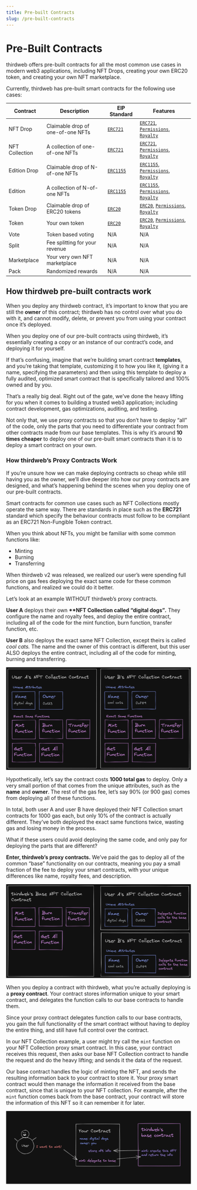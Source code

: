 ```yaml
---
title: Pre-built Contracts
slug: /pre-built-contracts
---
```


# Pre-Built Contracts

thirdweb offers pre-built contracts for all the most common use cases in modern web3 applications, including NFT Drops, creating your own ERC20 token, and creating your own NFT marketplace.

Currently, thirdweb has pre-built smart contracts for the following use cases:

| Contract       | Description                       | EIP Standard                                         | Features                                                                                                                                                                          |
| -------------- | --------------------------------- | ---------------------------------------------------- | --------------------------------------------------------------------------------------------------------------------------------------------------------------------------------- |
| NFT Drop       | Claimable drop of one-of-one NFTs | [`ERC721`](https://eips.ethereum.org/EIPS/eip-721)   | [`ERC721`](/thirdweb-deploy/contract-features/erc721), [`Permissions`](/thirdweb-deploy/contract-features/permissions), [`Royalty`](/thirdweb-deploy/contract-features/royalty)   |
| NFT Collection | A collection of one-of-one NFTs   | [`ERC721`](https://eips.ethereum.org/EIPS/eip-721)   | [`ERC721`](/thirdweb-deploy/contract-features/erc721), [`Permissions`](/thirdweb-deploy/contract-features/permissions), [`Royalty`](/thirdweb-deploy/contract-features/royalty)   |
| Edition Drop   | Claimable drop of N-of-one NFTs   | [`ERC1155`](https://eips.ethereum.org/EIPS/eip-1155) | [`ERC1155`](/thirdweb-deploy/contract-features/erc1155), [`Permissions`](/thirdweb-deploy/contract-features/permissions), [`Royalty`](/thirdweb-deploy/contract-features/royalty) |
| Edition        | A collection of N-of-one NFTs     | [`ERC1155`](https://eips.ethereum.org/EIPS/eip-721)  | [`ERC1155`](/thirdweb-deploy/contract-features/erc1155), [`Permissions`](/thirdweb-deploy/contract-features/permissions), [`Royalty`](/thirdweb-deploy/contract-features/royalty) |
| Token Drop     | Claimable drop of ERC20 tokens    | [`ERC20`](https://eips.ethereum.org/EIPS/eip-20)     | [`ERC20`](/thirdweb-deploy/contract-features/erc20), [`Permissions`](/thirdweb-deploy/contract-features/permissions), [`Royalty`](/thirdweb-deploy/contract-features/royalty)     |
| Token          | Your own token                    | [`ERC20`](https://eips.ethereum.org/EIPS/eip-20)     | [`ERC20`](/thirdweb-deploy/contract-features/erc20), [`Permissions`](/thirdweb-deploy/contract-features/permissions), [`Royalty`](/thirdweb-deploy/contract-features/royalty)     |
| Vote           | Token based voting                | N/A                                                  | N/A                                                                                                                                                                               |
| Split          | Fee splitting for your revenue    | N/A                                                  | N/A                                                                                                                                                                               |
| Marketplace    | Your very own NFT marketplace     | N/A                                                  | N/A                                                                                                                                                                               |
| Pack           | Randomized rewards                | N/A                                                  | N/A                                                                                                                                                                               |

## How thirdweb pre-built contracts work

When you deploy any thirdweb contract, it’s important to know that you are still the **owner** of this contract; thirdweb has no control over what you do with it, and cannot modify, delete, or prevent you from using your contract once it’s deployed.

When you deploy one of our pre-built contracts using thirdweb, it’s essentially creating a copy or an instance of our contract’s code, and deploying it for yourself.

If that’s confusing, imagine that we’re building smart contract **templates**, and you’re taking that template, customizing it to how you like it, (giving it a name, specifying the parameters) and then using this template to deploy a fully audited, optimized smart contract that is specifically tailored and 100% owned and by you.

That’s a really big deal. Right out of the gate, we’ve done the heavy lifting for you when it comes to building a trusted web3 application; including contract development, gas optimizations, auditing, and testing.

Not only that, we use proxy contracts so that you don’t have to deploy “all” of the code, only the parts that you need to differentiate your contract from other contracts made from our base templates. This is why it’s around **10 times cheaper** to deploy one of our pre-built smart contracts than it is to deploy a smart contract on your own.

### How thirdweb’s Proxy Contracts Work

If you’re unsure how we can make deploying contracts so cheap while still having you as the owner, we’ll dive deeper into how our proxy contracts are designed, and what’s happening behind the scenes when you deploy one of our pre-built contracts.

Smart contracts for common use cases such as NFT Collections mostly operate the same way. There are standards in place such as the **ERC721** standard which specify the behaviour contracts must follow to be compliant as an ERC721 Non-Fungible Token contract.

When you think about NFTs, you might be familiar with some common functions like:

- Minting
- Burning
- Transferring

When thirdweb v2 was released, we realized our user’s were spending full price on gas fees deploying the exact same code for these common functions, and realized we could do it better.

Let’s look at an example WITHOUT thirdweb’s proxy contracts.

**User A** deploys their own **\*\***NFT Collection called “digital dogs”**_._** They configure the name and royalty fees, and deploy the entire contract, including all of the code for the mint function, burn function, transfer function, etc.

**User B** also deploys the exact same NFT Collection, except theirs is called _cool cats._ The name and the owner of this contract is different, but this user ALSO deploys the entire contract, including all of the code for minting, burning and transferring.

![non-proxied contracts.png](../assets/non-proxied_contracts.png)

Hypothetically, let’s say the contract costs **1000 total gas** to deploy. Only a very small portion of that comes from the unique attributes, such as the **name** and **owner**. The rest of the gas fee, let’s say 90% (or 900 gas) comes from deploying all of these functions.

In total, both user A and user B have deployed their NFT Collection smart contracts for 1000 gas each, but only 10% of the contract is actually different. They’ve both deployed the exact same functions twice, wasting gas and losing money in the process.

What if these users could avoid deploying the same code, and only pay for deploying the parts that are different?

**Enter, thirdweb’s proxy contracts.** We’ve paid the gas to deploy all of the common “base” functionality on our contracts, meaning you pay a small fraction of the fee to deploy your smart contracts, with your unique differences like name, royalty fees, and description.

![proxied contracts.png](../assets/proxied_contracts.png)

When you deploy a contract with thirdweb, what you’re actually deploying is a **proxy contract**. Your contract stores information unique to your smart contract, and delegates the function calls to our base contracts to handle them.

Since your proxy contract delegates function calls to our base contracts, you gain the full functionality of the smart contract without having to deploy the entire thing, and still have full control over the contract.

In our NFT Collection example, a user might try call the `mint` function on your NFT Collection proxy smart contract. In this case, your contract receives this request, then asks our base NFT Collection contract to handle the request and do the heavy lifting; and sends it the data of the request.

Our base contract handles the logic of minting the NFT, and sends the resulting information back to your contract to store it. Your proxy smart contract would then manage the information it received from the base contract, since that is unique to your NFT collection. For example, after the `mint` function comes back from the base contract, your contract will store the information of this NFT so it can remember it for later.

![Proxy Contract Flow](../assets/proxy-contract-flow.png)
